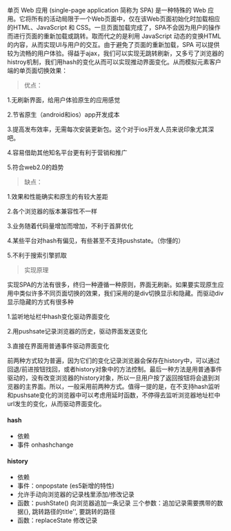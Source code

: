 单页 Web 应用 (single-page application 简称为 SPA) 是一种特殊的 Web 应用。它将所有的活动局限于一个Web页面中，仅在该Web页面初始化时加载相应的HTML、JavaScript 和 CSS。一旦页面加载完成了，SPA不会因为用户的操作而进行页面的重新加载或跳转。取而代之的是利用 JavaScript 动态的变换HTML的内容，从而实现UI与用户的交互。由于避免了页面的重新加载，SPA 可以提供较为流畅的用户体验。得益于ajax，我们可以实现无跳转刷新，又多亏了浏览器的histroy机制，我们用hash的变化从而可以实现推动界面变化。从而模拟元素客户端的单页面切换效果：

> 优点：

1.无刷新界面，给用户体验原生的应用感觉

2.节省原生（android和ios）app开发成本

3.提高发布效率，无需每次安装更新包。这个对于ios开发人员来说印象尤其深吧。

4.容易借助其他知名平台更有利于营销和推广

5.符合web2.0的趋势

> 缺点：

1.效果和性能确实和原生的有较大差距

2.各个浏览器的版本兼容性不一样

3.业务随着代码量增加而增加，不利于首屏优化

4.某些平台对hash有偏见，有些甚至不支持pushstate。（你懂的）

5.不利于搜索引擎抓取

> 实现原理

实现SPA的方法有很多，终归一种遵循一种原则，界面无刷新。如果要实现原生应用中类似许多不同页面切换的效果，我们采用的是div切换显示和隐藏。而驱动div显示隐藏的方式有很多种

1.监听地址栏中hash变化驱动界面变化

2.用pushsate记录浏览器的历史，驱动界面发送变化

3.直接在界面用普通事件驱动界面变化

前两种方式较为普遍，因为它们的变化记录浏览器会保存在history中，可以通过回退/前进按钮找回，或者history对象中的方法控制。最后一种方法是用普通事件驱动的，没有改变浏览器的history对象，所以一旦用户按了返回按钮将会退到浏览器的主界面。所以，一般采用前两种方式。值得一提的是，在不支持hash监听和pushsate变化的浏览器中可以考虑用延时函数，不停得去监听浏览器地址栏中url发生的变化，从而驱动界面变化。

#### hash

- 依赖
- 事件 onhashchange

#### history

- 依赖
- 事件：onpopstate (es5新增的特性)
- 允许手动向浏览器的记录栈里添加/修改记录
- 函数：pushState() 向浏览器追加一条记录
    三个参数：追加记录需要携带的数据{}, 跳转路径的title'', 要跳转的路径
- 函数：replaceState 修改记录